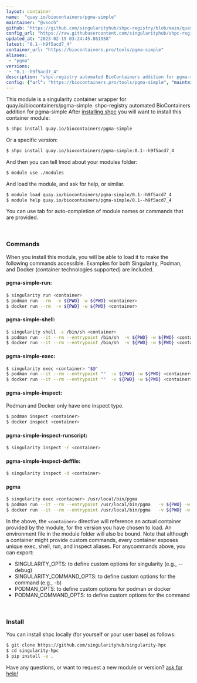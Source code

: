 ```yaml
---
layout: container
name:  "quay.io/biocontainers/pgma-simple"
maintainer: "@vsoch"
github: "https://github.com/singularityhub/shpc-registry/blob/main/quay.io/biocontainers/pgma-simple/container.yaml"
config_url: "https://raw.githubusercontent.com/singularityhub/shpc-registry/main/quay.io/biocontainers/pgma-simple/container.yaml"
updated_at: "2023-02-19 03:24:45.861958"
latest: "0.1--h9f5acd7_4"
container_url: "https://biocontainers.pro/tools/pgma-simple"
aliases:
 - "pgma"
versions:
 - "0.1--h9f5acd7_4"
description: "shpc-registry automated BioContainers addition for pgma-simple"
config: {"url": "https://biocontainers.pro/tools/pgma-simple", "maintainer": "@vsoch", "description": "shpc-registry automated BioContainers addition for pgma-simple", "latest": {"0.1--h9f5acd7_4": "sha256:74a7dc6d1dd8df00486d19884583e58485a4302527a23086d8d8692a25b947e6"}, "tags": {"0.1--h9f5acd7_4": "sha256:74a7dc6d1dd8df00486d19884583e58485a4302527a23086d8d8692a25b947e6"}, "docker": "quay.io/biocontainers/pgma-simple", "aliases": {"pgma": "/usr/local/bin/pgma"}}
---
```


This module is a singularity container wrapper for quay.io/biocontainers/pgma-simple.
shpc-registry automated BioContainers addition for pgma-simple
After [installing shpc](#install) you will want to install this container module:


```bash
$ shpc install quay.io/biocontainers/pgma-simple
```

Or a specific version:

```bash
$ shpc install quay.io/biocontainers/pgma-simple:0.1--h9f5acd7_4
```

And then you can tell lmod about your modules folder:

```bash
$ module use ./modules
```

And load the module, and ask for help, or similar.

```bash
$ module load quay.io/biocontainers/pgma-simple/0.1--h9f5acd7_4
$ module help quay.io/biocontainers/pgma-simple/0.1--h9f5acd7_4
```

You can use tab for auto-completion of module names or commands that are provided.

<br>

### Commands

When you install this module, you will be able to load it to make the following commands accessible.
Examples for both Singularity, Podman, and Docker (container technologies supported) are included.

#### pgma-simple-run:

```bash
$ singularity run <container>
$ podman run --rm  -v ${PWD} -w ${PWD} <container>
$ docker run --rm  -v ${PWD} -w ${PWD} <container>
```

#### pgma-simple-shell:

```bash
$ singularity shell -s /bin/sh <container>
$ podman run --it --rm --entrypoint /bin/sh  -v ${PWD} -w ${PWD} <container>
$ docker run --it --rm --entrypoint /bin/sh  -v ${PWD} -w ${PWD} <container>
```

#### pgma-simple-exec:

```bash
$ singularity exec <container> "$@"
$ podman run --it --rm --entrypoint ""  -v ${PWD} -w ${PWD} <container> "$@"
$ docker run --it --rm --entrypoint ""  -v ${PWD} -w ${PWD} <container> "$@"
```

#### pgma-simple-inspect:

Podman and Docker only have one inspect type.

```bash
$ podman inspect <container>
$ docker inspect <container>
```

#### pgma-simple-inspect-runscript:

```bash
$ singularity inspect -r <container>
```

#### pgma-simple-inspect-deffile:

```bash
$ singularity inspect -d <container>
```


#### pgma

```bash
$ singularity exec <container> /usr/local/bin/pgma
$ podman run --it --rm --entrypoint /usr/local/bin/pgma   -v ${PWD} -w ${PWD} <container> -c " $@"
$ docker run --it --rm --entrypoint /usr/local/bin/pgma   -v ${PWD} -w ${PWD} <container> -c " $@"
```



In the above, the `<container>` directive will reference an actual container provided
by the module, for the version you have chosen to load. An environment file in the
module folder will also be bound. Note that although a container
might provide custom commands, every container exposes unique exec, shell, run, and
inspect aliases. For anycommands above, you can export:

 - SINGULARITY_OPTS: to define custom options for singularity (e.g., --debug)
 - SINGULARITY_COMMAND_OPTS: to define custom options for the command (e.g., -b)
 - PODMAN_OPTS: to define custom options for podman or docker
 - PODMAN_COMMAND_OPTS: to define custom options for the command

<br>

### Install

You can install shpc locally (for yourself or your user base) as follows:

```bash
$ git clone https://github.com/singularityhub/singularity-hpc
$ cd singularity-hpc
$ pip install -e .
```

Have any questions, or want to request a new module or version? [ask for help!](https://github.com/singularityhub/singularity-hpc/issues)